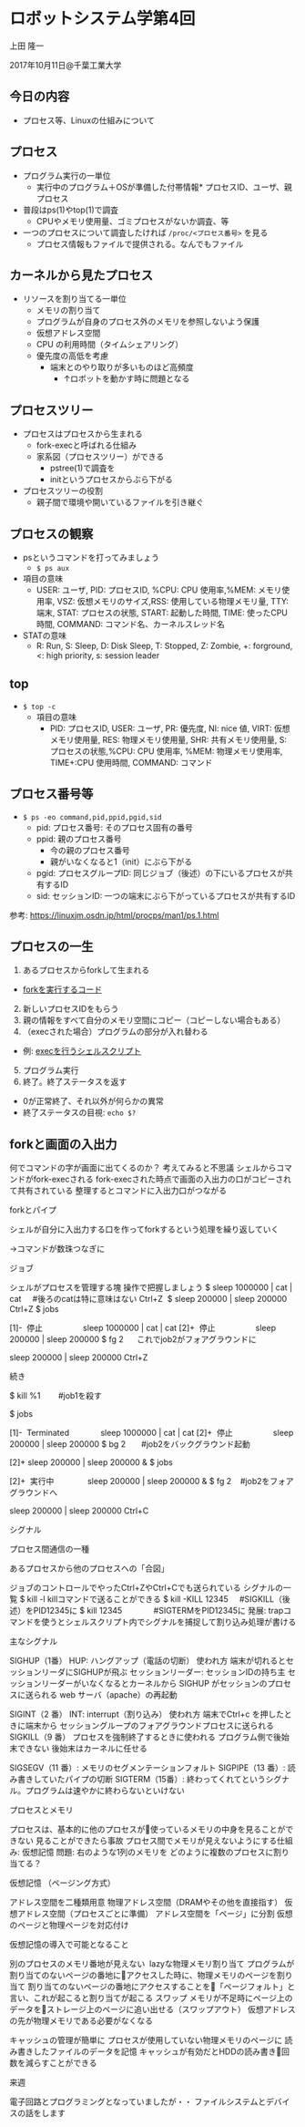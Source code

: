 # ロボットシステム学第4回

上田 隆一

2017年10月11日@千葉工業大学



## 今日の内容

* プロセス等、Linuxの仕組みについて


## プロセス

* プログラム実行の一単位
  * 実行中のプログラム＋OSが準備した付帯情報* プロセスID、ユーザ、親プロセス
* 普段はps(1)やtop(1)で調査
  * CPUやメモリ使用量、ゴミプロセスがないか調査、等
* 一つのプロセスについて調査したければ `/proc/<プロセス番号>` を見る
  * プロセス情報もファイルで提供される。なんでもファイル


## カーネルから見たプロセス

* リソースを割り当てる一単位
  * メモリの割り当て
  * プログラムが自身のプロセス外のメモリを参照しないよう保護
  * 仮想アドレス空間
  * CPU の利用時間（タイムシェアリング）
  * 優先度の高低を考慮
    * 端末とのやり取りが多いものほど高頻度
      * ↑ロボットを動かす時に問題となる


## プロセスツリー

* プロセスはプロセスから生まれる
  * fork-execと呼ばれる仕組み
  * 家系図（プロセスツリー）ができる
    * pstree(1)で調査を
    * initというプロセスからぶら下がる
* プロセスツリーの役割
  * 親子間で環境や開いているファイルを引き継ぐ


## プロセスの観察

* psというコマンドを打ってみましょう
  * `$ ps aux`
* 項目の意味
  * USER: ユーザ, PID: プロセスID, %CPU: CPU 使用率,%MEM: メモリ使用率, VSZ: 仮想メモリのサイズ,RSS: 使用している物理メモリ量, TTY: 端末, STAT: プロセスの状態, START: 起動した時間, TIME: 使ったCPU 時間, COMMAND: コマンド名、カーネルスレッド名
* STATの意味
  * R: Run, S: Sleep, D: Disk Sleep, T: Stopped, Z: Zombie, +: forground, <: high priority, s: session leader



## top

* `$ top -c`
  * 項目の意味
    * PID: プロセスID, USER: ユーザ, PR: 優先度, NI: nice 値, VIRT: 仮想メモリ使用量, RES: 物理メモリ使用量, SHR: 共有メモリ使用量, S: プロセスの状態,%CPU: CPU 使用率, %MEM: 物理メモリ使用率, TIME+:CPU 使用時間, COMMAND: コマンド


## プロセス番号等

* `$ ps -eo command,pid,ppid,pgid,sid`
  * pid: プロセス番号: そのプロセス固有の番号
  * ppid: 親のプロセス番号
    * 今の親のプロセス番号
    * 親がいなくなると1（init）にぶら下がる
  * pgid: プロセスグループID: 同じジョブ（後述）の下にいるプロセスが共有するID
  * sid: セッションID: 一つの端末にぶら下がっているプロセスが共有するID

参考: https://linuxjm.osdn.jp/html/procps/man1/ps.1.html


## プロセスの一生

1. あるプロセスからforkして生まれる
  * [forkを実行するコード](https://gist.github.com/ryuichiueda/9593919)
2. 新しいプロセスIDをもらう
3. 親の情報をすべて自分のメモリ空間にコピー（コピーしない場合もある）
4. （execされた場合）プログラムの部分が入れ替わる
  * 例: [execを行うシェルスクリプト](https://gist.github.com/ryuichiueda/063765e1e0d8b1e8a501)
5. プログラム実行
6. 終了。終了ステータスを返す
  * 0が正常終了、それ以外が何らかの異常
  * 終了ステータスの目視: `echo $?`


## forkと画面の入出力

何でコマンドの字が画面に出てくるのか？
考えてみると不思議
シェルからコマンドがfork-execされる
fork-execされた時点で画面の入出力の口がコピーされて共有されている
整理するとコマンドに入出力口がつながる


forkとパイプ

シェルが自分に入出力する口を作ってforkするという処理を繰り返していく

→コマンドが数珠つなぎに


ジョブ

シェルがプロセスを管理する塊
操作で把握しましょう
$ sleep 1000000 | cat | cat     #後ろのcatは特に意味はない
Ctrl+Z
 $ sleep 200000 | sleep 200000
Ctrl+Z
$ jobs

[1]-  停止                  sleep 1000000 | cat | cat 
[2]+  停止                  sleep 200000 | sleep 200000
$ fg 2      これでjob2がフォアグラウンドに

sleep 200000 | sleep 200000
Ctrl+Z


続き

$ kill %1        #job1を殺す

$ jobs

[1]-  Terminated              sleep 1000000 | cat | cat
[2]+  停止                  sleep 200000 | sleep 200000
$ bg 2       #job2をバックグラウンド起動

[2]+ sleep 200000 | sleep 200000 &
$ jobs

[2]+  実行中               sleep 200000 | sleep 200000 &
$ fg 2    #job2をフォアグラウンドへ

sleep 200000 | sleep 200000
Ctrl+C


シグナル

プロセス間通信の一種

あるプロセスから他のプロセスへの「合図」

ジョブのコントロールでやったCtrl+ZやCtrl+Cでも送られている
シグナルの一覧
$ kill -l
killコマンドで送ることができる
$ kill -KILL 12345     #SIGKILL（後述）をPID12345に
$ kill 12345              #SIGTERMをPID12345に
発展: trapコマンドを使うとシェルスクリプト内でシグナルを捕捉して割り込み処理が書ける


主なシグナル

SIGHUP（1番）
HUP: ハングアップ（電話の切断）
使われ方
端末が切れるとセッションリーダにSIGHUPが飛ぶ
セッションリーダー: セッションIDの持ち主
セッションリーダーがいなくなるとカーネルから
SIGHUP がセッションのプロセスに送られる
web サーバ（apache）の再起動


SIGINT（2 番）
INT: interrupt（割り込み）
使われ方
端末でCtrl+c を押したときに端末から
セッショングループのフォアグラウンドプロセスに送られる
SIGKILL（9 番）
プロセスを強制終了するときに使われる
プログラム側で後始末できない
後始末はカーネルに任せる


SIGSEGV（11 番）: メモリのセグメンテーションフォルト
SIGPIPE（13 番）: 読み書きしていたパイプの切断
SIGTERM（15番）: 終わってくれてというシグナル。プログラムは速やかに終わらないといけない


プロセスとメモリ

プロセスは、基本的に他のプロセスが使っているメモリの中身を見ることができない
見ることができたら事故
プロセス間でメモリが見えないようにする仕組み: 仮想記憶
問題: 右のような1列のメモリを
どのように複数のプロセスに割り当てる？




仮想記憶
（ページング方式）

アドレス空間を二種類用意
物理アドレス空間（DRAMやその他を直接指す）
仮想アドレス空間（プロセスごとに準備）
アドレス空間を「ページ」に分割
仮想のページと物理ページを対応付け






仮想記憶の導入で可能となること

別のプロセスのメモリ番地が見えない
 lazyな物理メモリ割り当て
プログラムが割り当てのないページの番地にアクセスした時に、物理メモリのページを割り当て
割り当てのないページの番地にアクセスすることを「ページフォルト」と言い、これが起こると割り当てが起こる
スワップ
メモリが不足時にページ上のデータをストレージ上のページに追い出せる（スワップアウト）
仮想アドレスの先が物理メモリである必要がなくなる


キャッシュの管理が簡単に
プロセスが使用していない物理メモリのページに
読み書きしたファイルのデータを記憶
キャッシュが有効だとHDDの読み書き回数を減らすことができる


来週

電子回路とプログラミングとなっていましたが・・
ファイルシステムとデバイスの話をします
